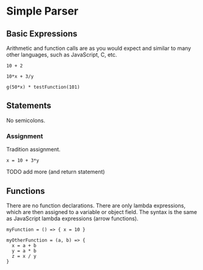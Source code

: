 # Simple Parser

## Basic Expressions
Arithmetic and function calls are as you would expect and similar to many other languages, such as JavaScript, C, etc.
```
10 + 2
```
```
10*x + 3/y
```
```
g(50*x) * testFunction(101)
```

## Statements
No semicolons.
### Assignment
Tradition assignment.
```
x = 10 + 3*y
```

TODO add more (and return statement)

## Functions
There are no function declarations. There are only lambda expressions, which are then assigned to a variable or object field. The syntax is the same as JavaScript lambda expressions (arrow functions).
```
myFunction = () => { x = 10 }
```
```
myOtherFunction = (a, b) => {
  x = a + b
  y = a * b
  z = x / y
}
```
